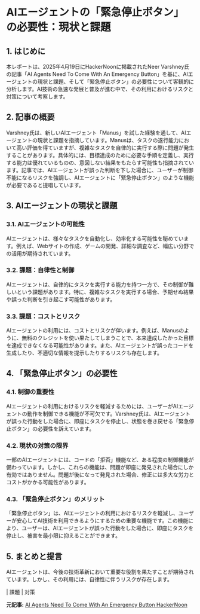 # AIエージェントの「緊急停止ボタン」の必要性：現状と課題

## 1. はじめに

本レポートは、2025年4月19日にHackerNoonに掲載されたNeer Varshney氏の記事「AI Agents Need To Come With An Emergency Button」を基に、AIエージェントの現状と課題、そして「緊急停止ボタン」の必要性について客観的に分析します。AI技術の急速な発展と普及が進む中で、その利用におけるリスクと対策について考察します。

## 2. 記事の概要

Varshney氏は、新しいAIエージェント「Manus」を試した経験を通して、AIエージェントの現状と課題を指摘しています。Manusは、タスクの遂行能力において高い評価を得ていますが、複雑なタスクを自律的に実行する際に問題が発生することがあります。具体的には、目標達成のために必要な手順を定義し、実行する能力は優れているものの、意図しない結果をもたらす可能性も指摘されています。記事では、AIエージェントが誤った判断を下した場合に、ユーザーが制御不能になるリスクを強調し、AIエージェントに「緊急停止ボタン」のような機能が必要であると提唱しています。

## 3. AIエージェントの現状と課題

### 3.1. AIエージェントの可能性

AIエージェントは、様々なタスクを自動化し、効率化する可能性を秘めています。例えば、Webサイトの作成、ゲームの開発、詳細な調査など、幅広い分野での活用が期待されています。

### 3.2. 課題：自律性と制御

AIエージェントは、自律的にタスクを実行する能力を持つ一方で、その制御が難しいという課題があります。特に、複雑なタスクを実行する場合、予期せぬ結果や誤った判断を引き起こす可能性があります。

### 3.3. 課題：コストとリスク

AIエージェントの利用には、コストとリスクが伴います。例えば、Manusのように、無料のクレジットを使い果たしてしまうことで、本来達成したかった目標を達成できなくなる可能性があります。また、AIエージェントが誤ったコードを生成したり、不適切な情報を提示したりするリスクも存在します。

## 4. 「緊急停止ボタン」の必要性

### 4.1. 制御の重要性

AIエージェントの利用におけるリスクを軽減するためには、ユーザーがAIエージェントの動作を制御できる機能が不可欠です。Varshney氏は、AIエージェントが誤った行動をした場合に、即座にタスクを停止し、状態を巻き戻せる「緊急停止ボタン」の必要性を訴えています。

### 4.2. 現状の対策の限界

一部のAIエージェントには、コードの「拒否」機能など、ある程度の制御機能が備わっています。しかし、これらの機能は、問題が即座に発見された場合にしか有効ではありません。問題が後になって発見された場合、修正には多大な労力とコストがかかる可能性があります。

### 4.3. 「緊急停止ボタン」のメリット

「緊急停止ボタン」は、AIエージェントの利用におけるリスクを軽減し、ユーザーが安心してAI技術を利用できるようにするための重要な機能です。この機能により、ユーザーは、AIエージェントが誤った行動をした場合に、即座にタスクを停止し、被害を最小限に抑えることができます。

## 5. まとめと提言

AIエージェントは、今後の技術革新において重要な役割を果たすことが期待されています。しかし、その利用には、自律性に伴うリスクが存在します。

| 課題 | 対策 

**元記事:** [AI Agents Need To Come With An Emergency Button HackerNoon](https://hackernoon.com/ai-agents-need-to-come-with-an-emergency-button)